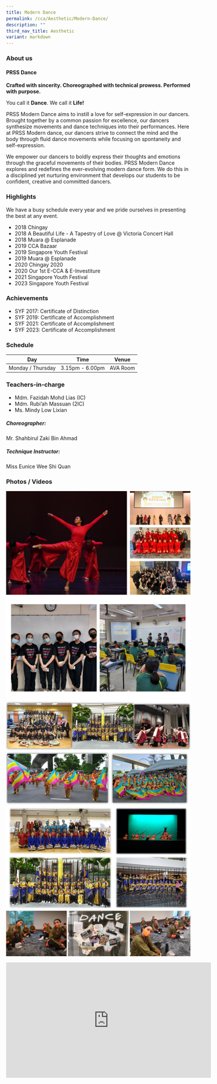 ```yaml
---
title: Modern Dance
permalink: /cca/Aesthetic/Modern-Dance/
description: ""
third_nav_title: Aesthetic
variant: markdown
---
```

### **About us**

#### PRSS Dance

**Crafted with sincerity. Choreographed with technical prowess. Performed with purpose.**

You call it **Dance**. We call it **Life!**

PRSS Modern Dance aims to instill a love for self-expression in our dancers. Brought together by a common passion for excellence, our dancers synthesize movements and dance techniques into their performances. Here at PRSS Modern dance, our dancers strive to connect the mind and the body through fluid dance movements while focusing on spontaneity and self-expression.

We empower our dancers to boldly express their thoughts and emotions through the graceful movements of their bodies. PRSS Modern Dance explores and redefines the ever-evolving modern dance form. We do this in a disciplined yet nurturing environment that develops our students to be confident, creative and committed dancers.

### **Highlights**

We have a busy schedule every year and we pride ourselves in presenting the best at any event.

* 2018 Chingay
* 2018 A Beautiful Life - A Tapestry of Love @ Victoria Concert Hall
* 2018 Muara @ Esplanade
* 2019 CCA Bazaar
* 2019 Singapore Youth Festival
* 2019 Muara @ Esplanade
* 2020 Chingay 2020
* 2020 Our 1st E-CCA &amp; E-Investiture  
* 2021 Singapore Youth Festival  
* 2023 Singapore Youth Festival

### **Achievements**

* SYF 2017: Certificate of Distinction  
* SYF 2019: Certificate of Accomplishment
* SYF 2021: Certificate of Accomplishment  
* SYF 2023: Certificate of Accomplishment  

### **Schedule**

| Day | Time | Venue |
| --- | --- | --- |
| Monday / Thursday | 3.15pm - 6.00pm | AVA Room |

### **Teachers-in-charge**

* Mdm. Fazidah Mohd Lias (IC)
* Mdm. Rubi’ah Massuan (2IC)
* Ms. Mindy Low Lixian

##### **Choreographer:**
Mr. Shahbirul Zaki Bin Ahmad

##### **Technique Instructor:**
Miss Eunice Wee Shi Quan  

### **Photos / Videos**
![](/images/CCA/Dance/Dance_Grid_01.jpg)
![](/images/Dance%201.png)
![](/images/Dance%20Photo%201.jpeg)
![](/images/Dance%20Photo%202.jpeg)
![](/images/Dance%20Photo%203.png)

<center>
<iframe width="560" height="315" src="https://www.youtube.com/embed/BLsSi5YnuY8" title="YouTube video player" frameborder="0" allow="accelerometer; autoplay; clipboard-write; encrypted-media; gyroscope; picture-in-picture" allowfullscreen=""></iframe></center>